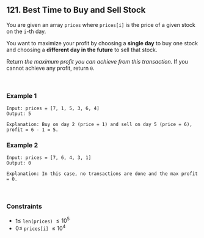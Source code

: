 ## 121. Best Time to Buy and Sell Stock

You are given an array `prices` where `prices[i]` is the price of a given stock on the `i`-th day.

You want to maximize your profit by choosing a **single day** to buy one stock and choosing a **different day in the future** to sell that stock.

Return _the maximum profit you can achieve from this transaction._ If you cannot achieve any profit, return `0`.

<br>

### Example 1

```
Input: prices = [7, 1, 5, 3, 6, 4]
Output: 5

Explanation: Buy on day 2 (price = 1) and sell on day 5 (price = 6), profit = 6 - 1 = 5.
```

### Example 2

```
Input: prices = [7, 6, 4, 3, 1]
Output: 0

Explanation: In this case, no transactions are done and the max profit = 0.
```

<br>

### Constraints

- $1 \leqslant$ `len(prices)` $\leqslant 10^5$
- $0 \leqslant$ `prices[i]` $\leqslant 10^4$
